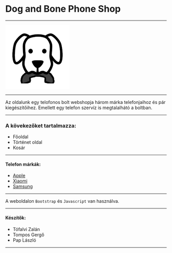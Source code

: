 # Dog and Bone Phone Shop
_________
![Logo](images/kuty.png)
___________
Az oldalunk egy telofonos bolt webshopja három márka telefonjaihoz és pár kiegészítőihez. Emellett egy telefon szervíz is megtalalhátó a boltban.
_________
### A kövekezőket tartalmazza:
- Főoldal
- Történet oldal
- Kosár
_____________
 #### Telefon márkák:
- [Apple]()
- [Xiaomi]()
- [Samsung]()
________

A weboldalon `Bootstrap` és `Javascript` van használva.
________________

#### Készítők:
- Tófalvi Zalán
- Tompos Gergő
- Pap László
__________
